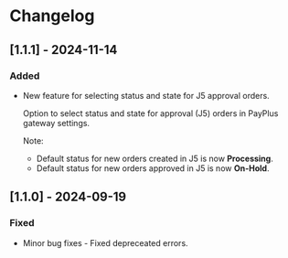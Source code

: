 # Changelog

## [1.1.1] - 2024-11-14
### Added
- New feature for selecting status and state for J5 approval orders.
    
    Option to select status and state for approval (J5) orders in PayPlus gateway settings.

    Note:
    - Default status for new orders created in J5 is now **Processing**.
    - Default status for new orders approved in J5 is now **On-Hold**.

## [1.1.0] - 2024-09-19
### Fixed
- Minor bug fixes - Fixed depreceated errors.
